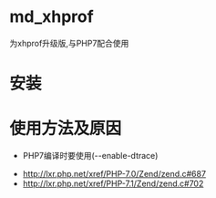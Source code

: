 # md_xhprof
为xhprof升级版,与PHP7配合使用

# 安装


# 使用方法及原因

- PHP7编译时要使用(--enable-dtrace)
 * http://lxr.php.net/xref/PHP-7.0/Zend/zend.c#687
 * http://lxr.php.net/xref/PHP-7.1/Zend/zend.c#702